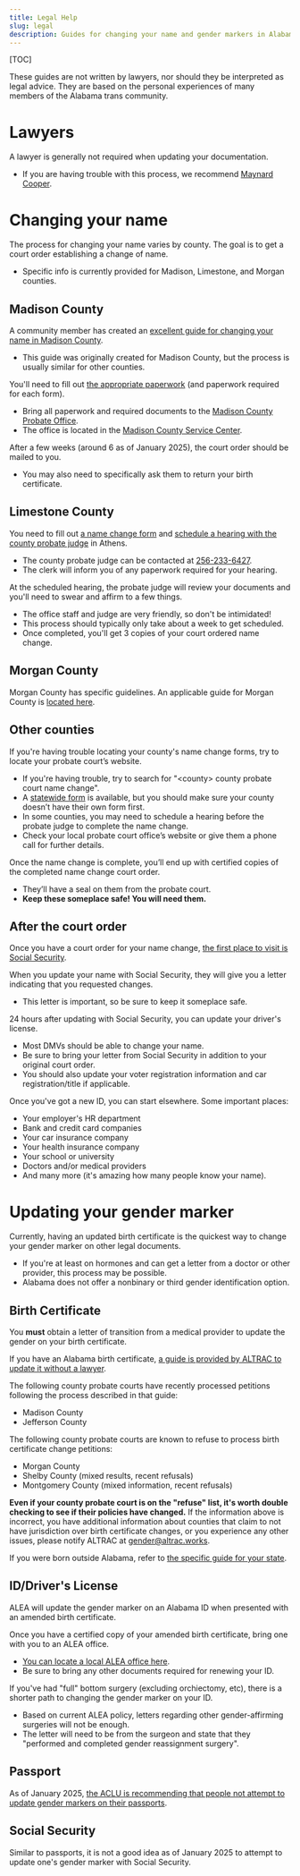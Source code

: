 ```yaml
---
title: Legal Help
slug: legal
description: Guides for changing your name and gender markers in Alabama.
---
```


[TOC]

These guides are not written by lawyers, nor should they be interpreted as legal advice.
They are based on the personal experiences of many members of the Alabama trans community.

# Lawyers

A lawyer is generally not required when updating your documentation.

- If you are having trouble with this process, we recommend [Maynard Cooper][maynard-cooper].

# Changing your name

The process for changing your name varies by county. The goal is to get a court order establishing a change of name.

- Specific info is currently provided for Madison, Limestone, and Morgan counties.

## Madison County

A community member has created an [excellent guide for changing your name in Madison County][tris-guide].

- This guide was originally created for Madison County, but the process is usually similar for other counties.

You'll need to fill out [the appropriate paperwork][form-madison-name] (and paperwork required for each form).

- Bring all paperwork and required documents to the [Madison County Probate Office][madison-servicecenter].
- The office is located in the [Madison County Service Center][madison-servicecenter].

After a few weeks (around 6 as of January 2025), the court order should
be mailed to you.

- You may also need to specifically ask them to return your birth certificate.

## Limestone County

You need to fill out [a name change form][form-limestone-name] and [schedule a hearing with the county probate judge][phone-athensprobate] in Athens.

- The county probate judge can be contacted at [256-233-6427][phone-athensprobate].
- The clerk will inform you of any paperwork required for your hearing.

At the scheduled hearing, the probate judge will review your documents and you'll need to swear and affirm to a few things.

- The office staff and judge are very friendly, so don't be intimidated!
- This process should typically only take about a week to get scheduled.
- Once completed, you'll get 3 copies of your court ordered name change.

## Morgan County

Morgan County has specific guidelines. An applicable guide for Morgan County is [located here][morgan-resources].

## Other counties

If you're having trouble locating your county's name change forms, try to locate your probate court’s website.

- If you're having trouble, try to search for "&lt;county&gt; county probate court name change".
- A [statewide form][form-al-name] is available, but you should make sure your county doesn’t have their own form first.
- In some counties, you may need to schedule a hearing before the probate judge to complete the name change.
- Check your local probate court office’s website or give them a phone call for further details.

Once the name change is complete, you’ll end up with certified copies of the completed name change court order.

- They’ll have a seal on them from the probate court.
- **Keep these someplace safe! You will need them.**

## After the court order

Once you have a court order for your name change,
[the first place to visit is Social Security][form-ssa-name].

When you update your name with Social Security, they will give you a
letter indicating that you requested changes.

- This letter is important, so be sure to keep it someplace safe.

24 hours after updating with Social Security, you can update your driver's
license.

- Most DMVs should be able to change your name.
- Be sure to bring your letter from Social Security in addition to your original court order.
- You should also update your voter registration
  information and car registration/title if applicable.

Once you've got a new ID, you can start elsewhere. Some important places:

- Your employer's HR department
- Bank and credit card companies
- Your car insurance company
- Your health insurance company
- Your school or university
- Doctors and/or medical providers
- And many more (it's amazing how many people know your name).

# Updating your gender marker

Currently, having an updated birth certificate is the quickest way to change your gender marker on other legal documents.

- If you're at least on hormones and can get a letter from a doctor or other provider, this process may be possible.
- Alabama does not offer a nonbinary or third gender identification option.

## Birth Certificate

You **must** obtain a letter of transition from a medical provider to update the gender on your birth certificate.

If you have an Alabama birth certificate, [a guide is provided by ALTRAC to update it without a lawyer][altrac-genderguide].

The following county probate courts have recently processed petitions following the process described in that guide:

* Madison County
* Jefferson County

The following county probate courts are known to refuse to process birth certificate change petitions:

* Morgan County
* Shelby County (mixed results, recent refusals)
* Montgomery County (mixed information, recent refusals)

**Even if your county probate court is on the "refuse" list, it's worth double checking to see if their policies have changed.** If the information above is incorrect, you have additional information about counties that claim to not have jurisdiction over birth certificate changes, or you experience any other issues, please notify ALTRAC at [gender@altrac.works][email-altracgender].

If you were born outside Alabama, refer to [the specific guide for your
state][transequality].

## ID/Driver's License

ALEA will update the gender marker on an Alabama ID when presented with an
amended birth certificate.

Once you have a certified copy of your amended birth certificate,
bring one with you to an ALEA office.

- [You can locate a local ALEA office here][alea-locator].
- Be sure to bring any other documents required for renewing your ID.

If you've had "full" bottom surgery (excluding orchiectomy, etc), there is a
shorter path to changing the gender marker on your ID.

- Based on current ALEA policy, letters regarding other gender-affirming surgeries will not be enough.
- The letter will need to be from the surgeon and state that they "performed and completed gender reassignment surgery".

## Passport

As of January 2025, [the ACLU is recommending that people not attempt to update gender markers on their passports][passport-warning].

## Social Security

Similar to passports, it is not a good idea as of January 2025 to attempt to update one's gender marker with Social Security.

[maynard-cooper]: https://www.maynardcooper.com/professionals/cynthia-g-lamar-hart/ "Maynard Cooper, attorney"
[tris-guide]: https://tris.fyi/legal_name.html "Tris's notes on legally updating her name"
[form-madison-name]: https://www.madisoncountyal.gov/departments/probate-judge/areas-of-service/name-changes "Madison County name change form"
[madison-servicecenter]: https://g.co/kgs/h4vAXQL "Directions to the Madison County Service Center"
[form-limestone-name]: https://eforms.com/images/2017/09/Alabama-Name-Change-Petition-Form-PS-12.pdf "Limestone County name change form"
[phone-athensprobate]: tel:256-233-6427 "Athens Probate phone number"
[morgan-resources]: /pages/morgan-county.html "Morgan County resources"
[form-al-name]: https://eforms.alacourt.gov/media/jtzbncuw/request-to-change-name.pdf "Alabama Name Change court form"
[form-ssa-card]: https://www.ssa.gov/forms/ss-5.pdf "Social Security card application form"
[form-ssa-name]: https://www.ssa.gov/personal-record/change-name "SSA name change guidelines"
[altrac-genderguide]: https://altrac.works/genderguide/genderguide.html "ALTRAC's very handy gender guide"
[email-altracgender]: mailto:gender@altrac.works "ALTRAC's gender specific email"
[transequality]: https://transequality.org/documents "TransEquality document guides"
[alea-locator]: https://algeohub.maps.arcgis.com/apps/webappviewer/index.html?id=1b33c56f33dc4e62818b701ca84e1b92 "ALEA location locator"
[email-aidsoutreach]: mailto:sydney@birminghamaidsoutreach.org "Birmingham AIDS Outreach email"
[passport-warning]: https://bsky.app/profile/aclu.org/post/3lgixjvnwm223 "Warning from the ACLU about updating one's passport"
